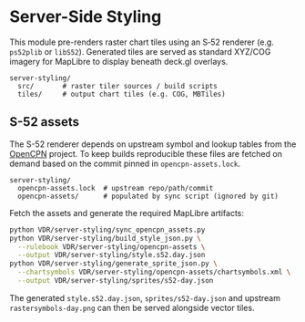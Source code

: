# Server-Side Styling

This module pre-renders raster chart tiles using an S‑52 renderer (e.g. `ps52plib` or `libS52`).
Generated tiles are served as standard XYZ/COG imagery for MapLibre to display beneath deck.gl overlays.

```
server-styling/
  src/       # raster tiler sources / build scripts
  tiles/     # output chart tiles (e.g. COG, MBTiles)
```


## S-52 assets

The S-52 renderer depends on upstream symbol and lookup tables from the
[OpenCPN](https://github.com/OpenCPN/OpenCPN) project.  To keep builds
reproducible these files are fetched on demand based on the commit pinned in
`opencpn-assets.lock`.

```
server-styling/
  opencpn-assets.lock  # upstream repo/path/commit
  opencpn-assets/      # populated by sync script (ignored by git)
```

Fetch the assets and generate the required MapLibre artifacts:

```bash
python VDR/server-styling/sync_opencpn_assets.py
python VDR/server-styling/build_style_json.py \
  --rulebook VDR/server-styling/opencpn-assets \
  --output VDR/server-styling/style.s52.day.json
python VDR/server-styling/generate_sprite_json.py \
  --chartsymbols VDR/server-styling/opencpn-assets/chartsymbols.xml \
  --output VDR/server-styling/sprites/s52-day.json
```

The generated `style.s52.day.json`, `sprites/s52-day.json` and upstream
`rastersymbols-day.png` can then be served alongside vector tiles.
